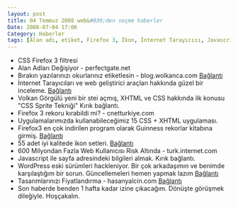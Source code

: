 ```yaml
---
layout: post
title: 04 Temmuz 2008 web&#039;den seçme haberler
Date: 2008-07-04 17:06
Category: Haberler
tags: [Alan adı, etiket, Firefox 3, İkon, İnternet Tarayıcısı, Javascript, Tatil, WordPress, wordpress güvenlik]
---
```


-   CSS Firefox 3 filtresi
-   Alan Adları Değişiyor - perfectgate.net 
-   Bırakın yazılarınızı okurlarınız etiketlesin - blog.wolkanca.com
    [Bağlantı][2]
-   İnternet Tarayıcıları ve web geliştirici araçları hakkında güzel bir
    inceleme. [Bağlantı][3]
-   Volkan Görgülü yeni bir stei açmış, XHTML ve CSS hakkında ilk konusu
    "CSS Sprite Tekniği" Kırık bağlantı.
-   Firefox 3 rekoru kırabildi mi? - cnetturkiye.com
-   Uygulamalarımızda kullanabileceğimiz 15 CSS + XHTML uygulaması.
-   Firefox3 en çok indirilen program olarak Guinness rekorlar kitabına
    girmiş. [Bağlantı][7]
-   55 adet iyi kalitede ikon setleri. [Bağlantı][8]
-   600 Milyondan Fazla Web Kullanıcısı Risk Altında - turk.internet.com
-   Javascript ile sayfa adresindeki bilgileri almak. Kırık bağlantı.
-   WordPress eski sürümleri hackleniyor. Bir çok arkadaşımın ve benimde
    karşılaştığım bir sorun. Güncellemeleri hemen yapmak lazım
    [Bağlantı][11]
-   Tasarımlarınızı Fiyatlandırma - hasanyalcin.com [Bağlantı][12]
-   Son haberde benden 1 hafta kadar izine çıkacağım. Dönüşte görüşmek
    dileğiyle. Hoşçakalın.


  [2]: http://blog.wolkanca.com/birakin-yazilarinizi-okurlari-etiketlesin/
    "wordpress etiket"
  [3]: http://css-tricks.com/cutting-edge-browsers-and-their-development-tools/
    "web araçları"
  [7]: http://www.mozilla.com/en-US/press/mozilla-2008-07-02.html
    "Firefox 3"
  [8]: http://www.smashingmagazine.com/2008/07/02/55-free-high-quality-icon-sets/
    "ikonlar"
  [11]: http://successcreeations.com/older-versions-of-wordpress-hacked/464/
    "WordPress"
  [12]: http://www.hasanyalcin.com/?p=507 "Tasarım fiyatlandırma"
